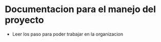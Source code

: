 # Documentacion para el manejo del proyecto

- Leer los paso para poder trabajar en la organizacion
